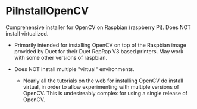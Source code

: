 # PiInstallOpenCV
Comprehensive installer for OpenCV on Raspbian (raspberry Pi).  Does NOT install virtualized.

* Primarily intended for installing OpenCV on top of the Raspbian image provided by Duet for their Duet RepRap V3 based printers.  May work with some other versions of raspbian. 

* Does NOT install multiple "virtual" environments.  
  * Nearly all the tutorials on the web for installing OpenCV do install virtual, in order to allow experimenting with multiple versions of OpenCV. This is undesireably complex for using a single release of OpenCV. 
